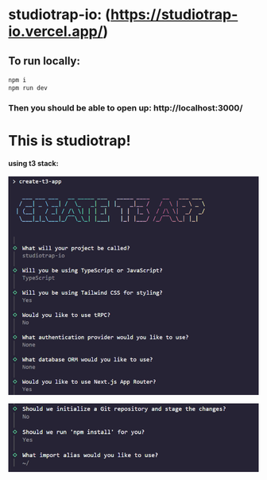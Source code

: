 # studiotrap-io: (https://studiotrap-io.vercel.app/)
## To run locally:

    npm i
    npm run dev

### Then you should be able to open up: http://localhost:3000/


# This is studiotrap!

#### using t3 stack:

![t3 decision making 1](https://github.com/MauricioRojasCareers/studiotrap-io/blob/main/t3%20deciision%20making.png)

![t3 decision making 2](https://github.com/MauricioRojasCareers/studiotrap-io/blob/main/t3%20deciision%20making%20extended.png)

